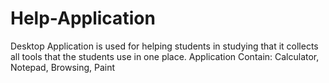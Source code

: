 # Help-Application
Desktop Application is used for helping students in studying that it  collects all tools that the students use in one place. Application Contain: Calculator, Notepad, Browsing, Paint
